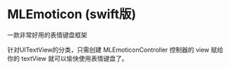 # MLEmoticon (swift版)
一款非常好用的表情键盘框架

针对UITextView的分类，只需创建  MLEmoticonController 控制器的 view 赋给你的 textView 就可以愉快使用表情键盘了。
